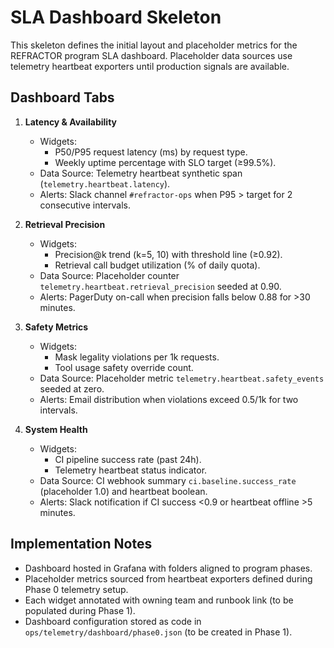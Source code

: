 # SLA Dashboard Skeleton

This skeleton defines the initial layout and placeholder metrics for the REFRACTOR program SLA dashboard. Placeholder data sources use telemetry heartbeat exporters until production signals are available.

## Dashboard Tabs

1. **Latency & Availability**
   - Widgets:
     - P50/P95 request latency (ms) by request type.
     - Weekly uptime percentage with SLO target (≥99.5%).
   - Data Source: Telemetry heartbeat synthetic span (`telemetry.heartbeat.latency`).
   - Alerts: Slack channel `#refractor-ops` when P95 > target for 2 consecutive intervals.

2. **Retrieval Precision**
   - Widgets:
     - Precision@k trend (k=5, 10) with threshold line (≥0.92).
     - Retrieval call budget utilization (% of daily quota).
   - Data Source: Placeholder counter `telemetry.heartbeat.retrieval_precision` seeded at 0.90.
   - Alerts: PagerDuty on-call when precision falls below 0.88 for >30 minutes.

3. **Safety Metrics**
   - Widgets:
     - Mask legality violations per 1k requests.
     - Tool usage safety override count.
   - Data Source: Placeholder metric `telemetry.heartbeat.safety_events` seeded at zero.
   - Alerts: Email distribution when violations exceed 0.5/1k for two intervals.

4. **System Health**
   - Widgets:
     - CI pipeline success rate (past 24h).
     - Telemetry heartbeat status indicator.
   - Data Source: CI webhook summary `ci.baseline.success_rate` (placeholder 1.0) and heartbeat boolean.
   - Alerts: Slack notification if CI success <0.9 or heartbeat offline >5 minutes.

## Implementation Notes

- Dashboard hosted in Grafana with folders aligned to program phases.
- Placeholder metrics sourced from heartbeat exporters defined during Phase 0 telemetry setup.
- Each widget annotated with owning team and runbook link (to be populated during Phase 1).
- Dashboard configuration stored as code in `ops/telemetry/dashboard/phase0.json` (to be created in Phase 1).
